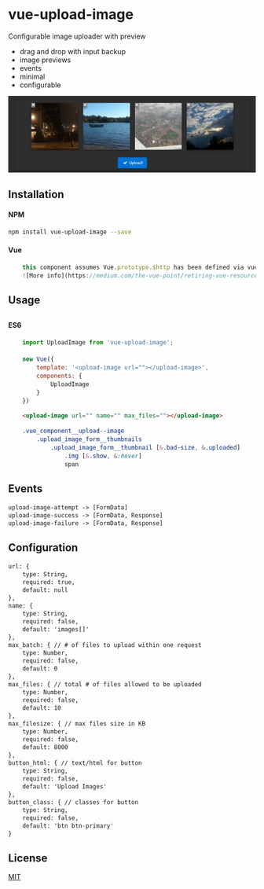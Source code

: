 # vue-upload-image
Configurable image uploader with preview

 + drag and drop with input backup
 + image previews
 + events
 + minimal
 + configurable

![example](example/images/example.png)

## Installation
#### NPM
```bash
npm install vue-upload-image --save
```
#### Vue
```javascript
    this component assumes Vue.prototype.$http has been defined via vue-resourse or Axios. 
    ![More info](https://medium.com/the-vue-point/retiring-vue-resource-871a82880af4#.z4rqh1qtp)
```

## Usage

## 

#### ES6
```js
    import UploadImage from 'vue-upload-image';

    new Vue({
        template: '<upload-image url=""></upload-image>',
        components: {
            UploadImage
        }
    })
```

```html
    <upload-image url="" name="" max_files=""></upload-image>
```

```css
    .vue_component__upload--image
        .upload_image_form__thumbnails
            .upload_image_form__thumbnail [&.bad-size, &.uploaded]
                .img [&.show, &:hover]
                span
```
## Events
    upload-image-attempt -> [FormData]
    upload-image-success -> [FormData, Response]
    upload-image-failure -> [FormData, Response] 

## Configuration
    url: {
        type: String,
        required: true,
        default: null
    },
    name: {
        type: String,
        required: false,
        default: 'images[]'
    },
    max_batch: { // # of files to upload within one request
        type: Number,
        required: false,
        default: 0
    },
    max_files: { // total # of files allowed to be uploaded
        type: Number,
        required: false,
        default: 10
    },
    max_filesize: { // max files size in KB
        type: Number,
        required: false,
        default: 8000
    },
    button_html: { // text/html for button
        type: String,
        required: false,
        default: 'Upload Images'
    },
    button_class: { // classes for button
        type: String,
        required: false,
        default: 'btn btn-primary'
    }

## License
[MIT](http://vjpr.mit-license.org)
